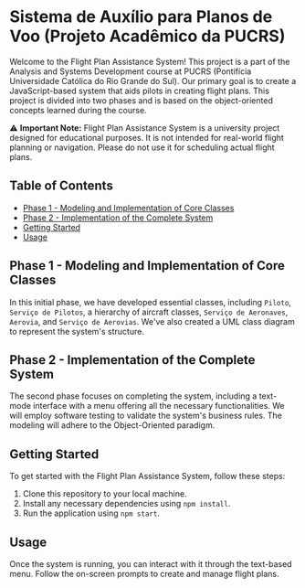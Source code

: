 # Sistema de Auxílio para Planos de Voo (Projeto Acadêmico da PUCRS)

Welcome to the Flight Plan Assistance System! This project is a part of the Analysis and Systems Development course at PUCRS (Pontifícia Universidade Católica do Rio Grande do Sul). Our primary goal is to create a JavaScript-based system that aids pilots in creating flight plans. This project is divided into two phases and is based on the object-oriented concepts learned during the course.

⚠️ **Important Note:** Flight Plan Assistance System is a university project designed for educational purposes. It is not intended for real-world flight planning or navigation. Please do not use it for scheduling actual flight plans.


## Table of Contents

- [Phase 1 - Modeling and Implementation of Core Classes](#phase-1---modeling-and-implementation-of-core-classes)
- [Phase 2 - Implementation of the Complete System](#phase-2---implementation-of-the-complete-system)
- [Getting Started](#getting-started)
- [Usage](#usage)

## Phase 1 - Modeling and Implementation of Core Classes

In this initial phase, we have developed essential classes, including `Piloto`, `Serviço de Pilotos`, a hierarchy of aircraft classes, `Serviço de Aeronaves`, `Aerovia`, and `Serviço de Aerovias`. We've also created a UML class diagram to represent the system's structure.

## Phase 2 - Implementation of the Complete System

The second phase focuses on completing the system, including a text-mode interface with a menu offering all the necessary functionalities. We will employ software testing to validate the system's business rules. The modeling will adhere to the Object-Oriented paradigm.

## Getting Started

To get started with the Flight Plan Assistance System, follow these steps:

1. Clone this repository to your local machine.
2. Install any necessary dependencies using `npm install`.
3. Run the application using `npm start`.

## Usage

Once the system is running, you can interact with it through the text-based menu. Follow the on-screen prompts to create and manage flight plans.

